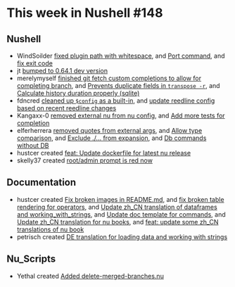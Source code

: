 # This week in Nushell #148

## Nushell

- WindSoilder [fixed plugin path with whitespace](https://github.com/nushell/nushell/pull/5871), and [Port command](https://github.com/nushell/nushell/pull/5849), and [fix exit code](https://github.com/nushell/nushell/pull/5835)
- jt [bumped to 0.64.1 dev version](https://github.com/nushell/nushell/pull/5865)
- merelymyself [finished git fetch custom completions to allow for completing branch](https://github.com/nushell/nushell/pull/5859), and [Prevents duplicate fields in `transpose -r`](https://github.com/nushell/nushell/pull/5840), and [Calculate history duration properly (sqlite)](https://github.com/nushell/nushell/pull/5827)
- fdncred [cleaned up `$config` as a built-in](https://github.com/nushell/nushell/pull/5852), and [update reedline config based on recent reedline changes](https://github.com/nushell/nushell/pull/5845)
- Kangaxx-0 [removed external nu from nu config](https://github.com/nushell/nushell/pull/5847), and [Add more tests for completion](https://github.com/nushell/nushell/pull/5826)
- elferherrera [removed quotes from external args](https://github.com/nushell/nushell/pull/5846), and [Allow type comparison](https://github.com/nushell/nushell/pull/5844), and [Exclude ./... from expansion](https://github.com/nushell/nushell/pull/5839), and [Db commands without DB](https://github.com/nushell/nushell/pull/5838)
- hustcer created [feat: Update dockerfile for latest nu release](https://github.com/nushell/nushell/pull/5843)
- skelly37 created [root/admin prompt is red now](https://github.com/nushell/nushell/pull/5836)

## Documentation

- hustcer created [Fix broken images in README.md](https://github.com/nushell/nushell.github.io/pull/518), and [fix broken table rendering for operators](https://github.com/nushell/nushell.github.io/pull/517), and [Update zh_CN translation of dataframes and working_with_strings](https://github.com/nushell/nushell.github.io/pull/516), and [Update doc template for commands](https://github.com/nushell/nushell.github.io/pull/515), and [Update zh_CN translation for nu books](https://github.com/nushell/nushell.github.io/pull/514), and [feat: update some zh_CN translations of nu book](https://github.com/nushell/nushell.github.io/pull/513)
- petrisch created [DE translation for loading data and working with strings](https://github.com/nushell/nushell.github.io/pull/512)

## Nu_Scripts

- Yethal created [Added delete-merged-branches.nu](https://github.com/nushell/nu_scripts/pull/255)
